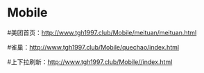 # Mobile
#美团首页：http://www.tgh1997.club/Mobile/meituan/meituan.html


#雀巢：http://www.tgh1997.club/Mobile/quechao/index.html

#上下拉刷新：http://www.tgh1997.club/Mobile//index.html
